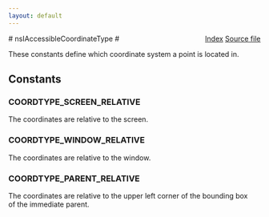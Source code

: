 ```yaml
---
layout: default
---
```

<div class='links' style='float:right'><a href="../index.html">Index</a>
<a href="http://dxr.mozilla.org/mozilla-central/source/accessible/interfaces/nsIAccessibleTypes.idl">Source file</a>
</div>
# nsIAccessibleCoordinateType #
  
These constants define which coordinate system a point is located in.  
  

## Constants ##

### COORDTYPE_SCREEN_RELATIVE ###
  
The coordinates are relative to the screen.  
  

### COORDTYPE_WINDOW_RELATIVE ###
  
The coordinates are relative to the window.  
  

### COORDTYPE_PARENT_RELATIVE ###
  
The coordinates are relative to the upper left corner of the bounding box  
of the immediate parent.  
  
